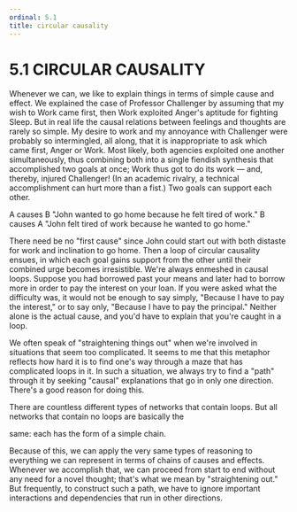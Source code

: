 ```yaml
---
ordinal: 5.1
title: circular causality
---
```


# 5.1 CIRCULAR CAUSALITY

Whenever we can, we like to explain things in terms of simple cause and effect. We explained the case of Professor Challenger by assuming that my wish to Work came first, then Work exploited Anger's aptitude for fighting Sleep. But in real life the causal relations between feelings and thoughts are rarely so simple. My desire to work and my annoyance with Challenger were probably so intermingled, all along, that it is inappropriate to ask which came first, Anger or Work. Most likely, both agencies exploited one another simultaneously, thus combining both into a single fiendish synthesis that accomplished two goals at once; Work thus got to do its work &mdash; and, thereby, injured Challenger! (In an academic rivalry, a technical accomplishment can hurt more than a fist.) Two goals can support each other.

A causes B "John wanted to go home because he felt tired of work." B causes A "John felt tired of work because he wanted to go home."

There need be no "first cause" since John could start out with both distaste for work and inclination to go home. Then a loop of circular causality ensues, in which each goal gains support from the other until their combined urge becomes irresistible. We're always enmeshed in causal loops. Suppose you had borrowed past your means and later had to borrow more in order to pay the interest on your loan. If you were asked what the difficulty was, it would not be enough to say simply, "Because I have to pay the interest," or to say only, "Because I have to pay the principal." Neither alone is the actual cause, and you'd have to explain that you're caught in a loop.

We often speak of "straightening things out" when we're involved in situations that seem too complicated. It seems to me that this metaphor reflects how hard it is to find one's way through a maze that has complicated loops in it. In such a situation, we always try to find a "path" through it by seeking "causal" explanations that go in only one direction. There's a good reason for doing this.

There are countless different types of networks that contain loops. But all networks that contain no loops are basically the

same: each has the form of a simple chain.

Because of this, we can apply the very same types of reasoning to everything we can represent in terms of chains of causes and effects. Whenever we accomplish that, we can proceed from start to end without any need for a novel thought; that's what we mean by "straightening out." But frequently, to construct such a path, we have to ignore important interactions and dependencies that run in other directions.
